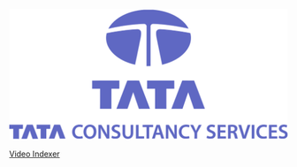 ![TCS](/images/Tata_Consultancy_Services_Logo.svg.png)

[Video Indexer](https://www.videoindexer.ai/)
